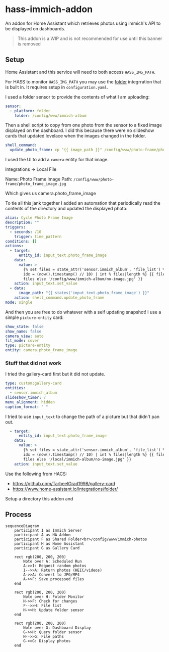 # hass-immich-addon
An addon for Home Assistant which retrieves photos using immich's API to be displayed on dashboards.

> This addon is a WIP and is not recommended for use until this banner is removed

## Setup

Home Assistant and this service will need to both access `HASS_IMG_PATH`.  

For HASS to monitor `HASS_IMG_PATH` you may use the [folder](https://www.home-assistant.io/integrations/folder/) integrration that is built in. It requires setup in `configuration.yaml`.

I used a folder sensor to provide the contents of what I am uploading:

```yaml
sensor:
  - platform: folder
    folder: /config/www/immich-album
```

Then a shell script to copy from one photo from the sensor to a fixed image displayed on the dashboard. I did this because there were no slideshow cards that updated lovelace when the images changed in the folder.

```yaml
shell_command:
  update_photo_frame: cp "{{ image_path }}" /config/www/photo-frame/photo_frame_image.jpg
```

I used the UI to add a `camera` entity for that image.

Integrations -> Local File

Name: Photo Frame Image
Path: `/config/www/photo-frame/photo_frame_image.jpg`

Which gives us camera.photo_frame_image

To tie all this jank together I added an automation that periodically read the contents of the directory and updated the displayed photo:

```yaml
alias: Cycle Photo Frame Image
description: ""
triggers:
  - seconds: /10
    trigger: time_pattern
conditions: []
actions:
  - target:
      entity_id: input_text.photo_frame_image
    data:
      value: >
        {% set files = state_attr('sensor.immich_album', 'file_list') %} {% set
        idx = (now().timestamp() // 10) | int % files|length %} {{ files[idx] if
        files else '/config/www/immich-album/no-image.jpg' }}
    action: input_text.set_value
  - data:
      image_path: "{{ states('input_text.photo_frame_image') }}"
    action: shell_command.update_photo_frame
mode: single
```

And then you are free to do whatever with a self updating snapshot! I use a simple `picture-entity` card:

```yaml
show_state: false
show_name: false
camera_view: auto
fit_mode: cover
type: picture-entity
entity: camera.photo_frame_image
```

### Stuff that did not work

I tried the gallery-card first but it did not update.

```yaml
type: custom:gallery-card
entities:
  - sensor.immich_album
slideshow_timer: 7
menu_alignment: hidden
caption_format: " "
```

I tried to use `input_text` to change the path of a picture but that didn't pan out. 

```yaml
  - target:
      entity_id: input_text.photo_frame_image
    data:
      value: >
        {% set files = state_attr('sensor.immich_album', 'file_list') %} {% set
        idx = (now().timestamp() // 10) | int % files|length %} {{ files[idx] if
        files else '/local/immich-album/no-image.jpg' }}
    action: input_text.set_value
```

Use the following from HACS:

* https://github.com/TarheelGrad1998/gallery-card
* https://www.home-assistant.io/integrations/folder/ 

Setup a directory this addon and

## Process

```mermaid
sequenceDiagram
    participant I as Immich Server
    participant A as HA Addon
    participant F as Shared Folder<br>/config/www/immich-photos
    participant H as Home Assistant
    participant G as Gallery Card

    rect rgb(200, 200, 200)
        Note over A: Scheduled Run
        A->>I: Request random photos
        I-->>A: Return photos (HEIC/videos)
        A->>A: Convert to JPG/MP4
        A->>F: Save processed files
    end

    rect rgb(200, 200, 200)
        Note over H: Folder Monitor
        H->>F: Check for changes
        F-->>H: File list
        H->>H: Update folder sensor
    end

    rect rgb(200, 200, 200)
        Note over G: Dashboard Display
        G->>H: Query folder sensor
        H-->>G: File paths
        G->>G: Display photos
    end
```


